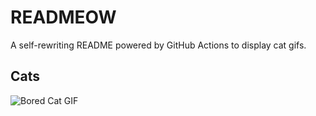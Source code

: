 # READMEOW

A self-rewriting README powered by GitHub Actions to display cat gifs.

## Cats

![Bored Cat GIF](https://media3.giphy.com/media/v1.Y2lkPTlhY2QwMmRhMWNqOTgyZHpicGQ5aXJxZndybmRkcnJrNXJ5Znk2bnhyNWtucDVibiZlcD12MV9naWZzX3NlYXJjaCZjdD1n/mlvseq9yvZhba/200.gif)
